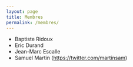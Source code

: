 ```yaml
---
layout: page
title: Membres
permalink: /membres/
---
```


- Baptiste Ridoux
- Eric Durand
- Jean-Marc Escalle
- Samuel Martin  (https://twitter.com/martinsam)
